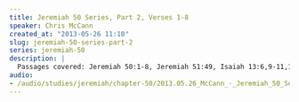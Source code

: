 ```yaml
--- 
title: Jeremiah 50 Series, Part 2, Verses 1-8
speaker: Chris McCann
created_at: "2013-05-26 11:10"
slug: jeremiah-50-series-part-2
series: jeremiah-50
description: |
  Passages covered: Jeremiah 50:1-8, Jeremiah 51:49, Isaiah 13:6,9-11,14-19, Psalm 73:17-19, Jeremiah 51:28-29,36-37,41-45, Jeremiah 50:15-16, Ezekiel 34:11-15, Ezekiel 36:24-28, Ezekiel 39:25-29, Matthew 24:19,22,29, Mark 13:24, Hebrews 8:7-11.
audio: 
- /audio/studies/jeremiah/chapter-50/2013.05.26_McCann_-_Jeremiah_50_Series_Part_2.yaml
---
```

